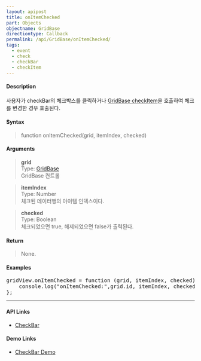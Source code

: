 ```yaml
---
layout: apipost
title: onItemChecked
part: Objects
objectname: GridBase
directiontype: Callback
permalink: /api/GridBase/onItemChecked/
tags:
  - event
  - check
  - checkBar
  - checkItem
---
```



#### Description

 사용자가 checkBar의 체크박스를 클릭하거나 [GridBase checkItem](/api/GridBase/checkItem/)을 호출하여 체크를 변경한 경우 호출된다.  

#### Syntax

> function onItemChecked(grid, itemIndex, checked)  

#### Arguments

> **grid**  
> Type: [GridBase](/api/GridBase/)  
> GridBase 컨트롤  

> **itemIndex**  
> Type: Number  
> 체크된 데이터행의 아이템 인덱스이다.  

> **checked**  
> Type: Boolean  
> 체크되었으면 true, 해제되었으면 false가 출력된다.  

#### Return

> None.

#### Examples 

<pre class="prettyprint">
gridView.onItemChecked = function (grid, itemIndex, checked) {
    console.log("onItemChecked:",grid.id, itemIndex, checked);
};
</pre>

---

#### API Links

* [CheckBar](/api/types/CheckBar)

#### Demo Links

* [CheckBar Demo](http://demo.realgrid.com/GridComponent/CheckBar/)
